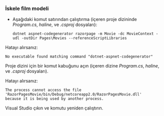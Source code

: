 <a name="scaffold"></a>
### <a name="scaffold-the-movie-model"></a>İskele film modeli

* Aşağıdaki komut satırından çalıştırma (içeren proje dizininde *Program.cs*, *haline*, ve *.csproj* dosyaları):

  ```console
  dotnet aspnet-codegenerator razorpage -m Movie -dc MovieContext -udl -outDir Pages\Movies --referenceScriptLibraries
  ```

Hatayı alırsanız:
  ```
No executable found matching command "dotnet-aspnet-codegenerator"
  ```

Proje dizini için bir komut kabuğunu açın (içeren dizine *Program.cs*, *haline*, ve *.csproj* dosyaları).

Hatayı alırsanız:
  ```
  The process cannot access the file
 'RazorPagesMovie/bin/Debug/netcoreapp2.0/RazorPagesMovie.dll'
  because it is being used by another process.
  ```

Visual Studio çıkın ve komutu yeniden çalıştırın.
